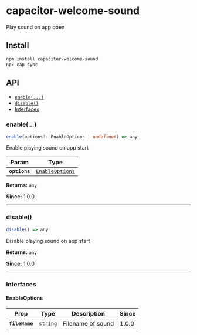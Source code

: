 # capacitor-welcome-sound

Play sound on app open

## Install

```bash
npm install capacitor-welcome-sound
npx cap sync
```

## API

<docgen-index>

- [`enable(...)`](#enable)
- [`disable()`](#disable)
- [Interfaces](#interfaces)

</docgen-index>

<docgen-api>
<!--Update the source file JSDoc comments and rerun docgen to update the docs below-->

### enable(...)

```typescript
enable(options?: EnableOptions | undefined) => any
```

Enable playing sound on app start

| Param         | Type                                                    |
| ------------- | ------------------------------------------------------- |
| **`options`** | <code><a href="#enableoptions">EnableOptions</a></code> |

**Returns:** <code>any</code>

**Since:** 1.0.0

---

### disable()

```typescript
disable() => any
```

Disable playing sound on app start

**Returns:** <code>any</code>

**Since:** 1.0.0

---

### Interfaces

#### EnableOptions

| Prop           | Type                | Description       | Since |
| -------------- | ------------------- | ----------------- | ----- |
| **`fileName`** | <code>string</code> | Filename of sound | 1.0.0 |

</docgen-api>
